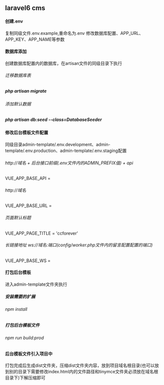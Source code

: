 ## laravel6 cms  

#### 创建.env
复制同级文件.env.example,重命名为.env
修改数据库配置、APP_URL、APP_KEY、APP_NAME等参数
#### 数据库添加
创建数据库配置内的数据库，在artisan文件的同级目录下执行
###### 迁移数据库表
##### php artisan migrate
###### 添加默认数据
##### php artisan db:seed --class=DatabaseSeeder

#### 修改后台模板文件配置
同级目录admin-template/.env.development、admin-template/.env.production、admin-template/.env.staging配置
###### http://域名 + 后台接口前缀(.env文件内的ADMIN_PREFIX值) + api 
VUE_APP_BASE_API =
###### http://域名
VUE_APP_BASE_URL =
###### 页面默认标题
VUE_APP_PAGE_TITLE = 'ccforever'
###### 长链接地址 ws://域名:端口(config/worker.php文件内的留言配置配置的端口)
VUE_APP_BASE_WS =

#### 打包后台模板
进入admin-template文件夹执行
##### 安装需要的扩展
###### npm install
##### 打包后台模板文件
###### npm run build:prod
#### 后台模板文件引入项目中
打包完成后生成dist文件夹，压缩dist文件夹内容，放到项目域名根目录(也可以放到别的目录下需要修改index.html内的文件路径和tinymce文件夹必须放在域名根目录下)下解压缩即可